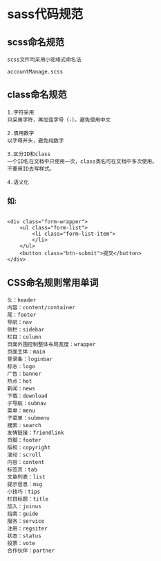 # sass代码规范

## scss命名规范

    scss文件均采用小驼峰式命名法

```
accountManage.scss
```

## class命名规范

    1.字符采用
    只采用字符，再加连字号（-）。避免使用中文

    2.慎用数字
    以字母开头，避免纯数字

    3.区分ID和class
    一个ID名在文档中只使用一次，class类名可在文档中多次使用。
    不要用ID去写样式。

    4.语义化

### 如:

```

<div class="form-wrapper">
    <ul class="form-list">
        <li class="form-list-item">
        </li>
    </ul>
    <button class="btn-submit">提交</button>
</div>

```

## CSS命名规则常用单词

    头：header
    内容：content/container
    尾：footer
    导航：nav
    侧栏：sidebar
    栏目：column
    页面外围控制整体布局宽度：wrapper
    页面主体：main
    登录条：loginbar
    标志：logo
    广告：banner
    热点：hot
    新闻：news
    下载：download
    子导航：subnav
    菜单：menu
    子菜单：submenu
    搜索：search
    友情链接：friendlink
    页脚：footer
    版权：copyright
    滚动：scroll
    内容：content
    标签页：tab
    文章列表：list
    提示信息：msg
    小技巧：tips
    栏目标题：title
    加入：joinus
    指南：guide
    服务：service
    注册：regsiter
    状态：status
    投票：vote
    合作伙伴：partner
